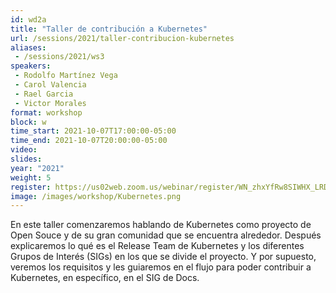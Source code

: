 ```yaml
---
id: wd2a
title: "Taller de contribución a Kubernetes"
url: /sessions/2021/taller-contribucion-kubernetes
aliases:
 - /sessions/2021/ws3
speakers:
 - Rodolfo Martínez Vega
 - Carol Valencia
 - Rael Garcia
 - Victor Morales
format: workshop
block: w
time_start: 2021-10-07T17:00:00-05:00
time_end: 2021-10-07T20:00:00-05:00
video:
slides:
year: "2021"
weight: 5
register: https://us02web.zoom.us/webinar/register/WN_zhxYfRw8SIWHX_LRDS2sWA
image: /images/workshop/Kubernetes.png
---
```


En este taller comenzaremos hablando de Kubernetes como proyecto de Open Souce y de su gran comunidad que se encuentra alrededor. Después explicaremos lo qué es el Release Team de Kubernetes y los diferentes Grupos de Interés (SIGs) en los que se divide el proyecto. Y por supuesto, veremos los requisitos y les guiaremos en el flujo para poder contribuir a Kubernetes, en específico, en el SIG de Docs.